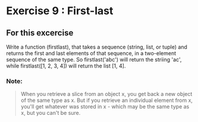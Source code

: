 # Exercise 9 : First-last

## For this excercise
Write a function (firstlast), that takes a sequence (string, list, or tuple) and returns the first and last elements of that sequence, in a two-element sequence of the same type.
So firstlast('abc') will return the striing 'ac', while firstlast([1, 2, 3, 4]) will return the list [1, 4].


### Note:

> When you retrieve a slice from an object x, you get back a new object of the same type as x. But if you retrieve an individual element from x, you'll get whatever was stored in x - which may be the same type as x, but you can't be sure. 